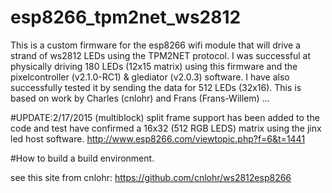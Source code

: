 # esp8266_tpm2net_ws2812
This is a custom firmware for the esp8266 wifi module that will drive a strand of ws2812 LEDs using the TPM2NET protocol. I was successful at physically driving 180 LEDs (12x15 matrix) using this firmware and the pixelcontroller (v2.1.0-RC1) & glediator (v2.0.3) software. I have also successfully tested it by sending the data for 512 LEDs (32x16). This is based on work by Charles (cnlohr) and Frans (Frans-Willem) ...

#UPDATE:2/17/2015
(multiblock) split frame support has been added to the code and test have confirmed a 16x32 (512 RGB LEDS) matrix using the jinx led host software. http://www.esp8266.com/viewtopic.php?f=6&t=1441

#How to build a build environment.

see this site from cnlohr: https://github.com/cnlohr/ws2812esp8266
